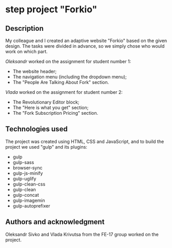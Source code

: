 # step project "Forkio"

## Description
My colleague and I created an adaptive website "Forkio" based on the given design. The tasks were divided in advance, so we simply chose who would work on which part.

*Oleksandr* worked on the assignment for student number 1:
- The website header;
- The navigation menu (including the dropdown menu);
- The "People Are Talking About Fork" section.

*Vlada* worked on the assignment for student number 2:
- The Revolutionary Editor block;
- The "Here is what you get" section;
- The "Fork Subscription Pricing" section.

## Technologies used
The project was created using HTML, CSS and JavaScript, and to build the project we used "gulp" and its plugins:

- gulp
- gulp-sass
- browser-sync
- gulp-js-minify
- gulp-uglify
- gulp-clean-css
- gulp-clean
- gulp-concat
- gulp-imagemin
- gulp-autoprefixer

## Authors and acknowledgment
Oleksandr Sivko and Vlada Krivutsa from the FE-17 group worked on the project.
